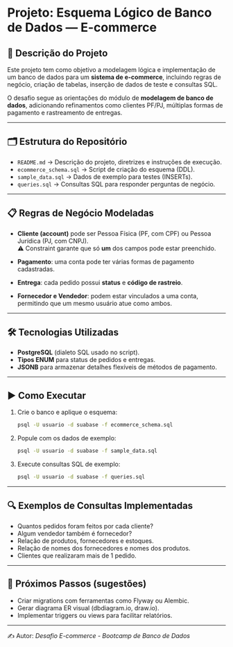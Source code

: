 # Projeto: Esquema Lógico de Banco de Dados — E-commerce

## 📖 Descrição do Projeto
Este projeto tem como objetivo a modelagem lógica e implementação de um banco de dados
para um **sistema de e-commerce**, incluindo regras de negócio, criação de tabelas,
inserção de dados de teste e consultas SQL.

O desafio segue as orientações do módulo de **modelagem de banco de dados**,
adicionando refinamentos como clientes PF/PJ, múltiplas formas de pagamento e
rastreamento de entregas.

---

## 🗂️ Estrutura do Repositório
- `README.md` → Descrição do projeto, diretrizes e instruções de execução.
- `ecommerce_schema.sql` → Script de criação do esquema (DDL).
- `sample_data.sql` → Dados de exemplo para testes (INSERTs).
- `queries.sql` → Consultas SQL para responder perguntas de negócio.

---

## 📋 Regras de Negócio Modeladas
- **Cliente (account)** pode ser Pessoa Física (PF, com CPF) ou Pessoa Jurídica (PJ, com CNPJ).  
  ⚠️ Constraint garante que só **um** dos campos pode estar preenchido.

- **Pagamento**: uma conta pode ter várias formas de pagamento cadastradas.
- **Entrega**: cada pedido possui **status** e **código de rastreio**.

- **Fornecedor e Vendedor**: podem estar vinculados a uma conta, permitindo que um mesmo usuário atue como ambos.

---

## 🛠️ Tecnologias Utilizadas
- **PostgreSQL** (dialeto SQL usado no script).
- **Tipos ENUM** para status de pedidos e entregas.
- **JSONB** para armazenar detalhes flexíveis de métodos de pagamento.

---

## ▶️ Como Executar
1. Crie o banco e aplique o esquema:
   ```bash
   psql -U usuario -d suabase -f ecommerce_schema.sql
   ```

2. Popule com os dados de exemplo:
   ```bash
   psql -U usuario -d suabase -f sample_data.sql
   ```

3. Execute consultas SQL de exemplo:
   ```bash
   psql -U usuario -d suabase -f queries.sql
   ```

---

## 🔍 Exemplos de Consultas Implementadas
- Quantos pedidos foram feitos por cada cliente?
- Algum vendedor também é fornecedor?
- Relação de produtos, fornecedores e estoques.
- Relação de nomes dos fornecedores e nomes dos produtos.
- Clientes que realizaram mais de 1 pedido.

---

## 🚀 Próximos Passos (sugestões)
- Criar migrations com ferramentas como Flyway ou Alembic.
- Gerar diagrama ER visual (dbdiagram.io, draw.io).
- Implementar triggers ou views para facilitar relatórios.

---

✍️ Autor: *Desafio E-commerce - Bootcamp de Banco de Dados*

